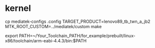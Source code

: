 kernel
======
cp mediatek-configs .config
TARGET_PRODUCT=lenovo89_tb_twn_a_jb2 MTK_ROOT_CUSTOM=../mediatek/custom 
make

export 
PATH=~/Your_Toolchain_PATH/for_example/prebuilt/linux-x86/toolchain/arm-eabi-4.4.3/bin:$PATH

